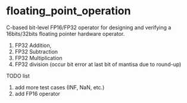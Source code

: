 # floating_point_operation

C-based bit-level FP16/FP32 operator for designing and verifying a 16bits/32bits floating pointer hardware operator.
1. FP32 Addition,
2. FP32 Subtraction
3. FP32 Multiplication
4. FP32 division (occur bit error at last bit of mantisa due to round-up)

TODO list
1. add more test cases (INF, NaN, etc.)
2. add FP16 operator